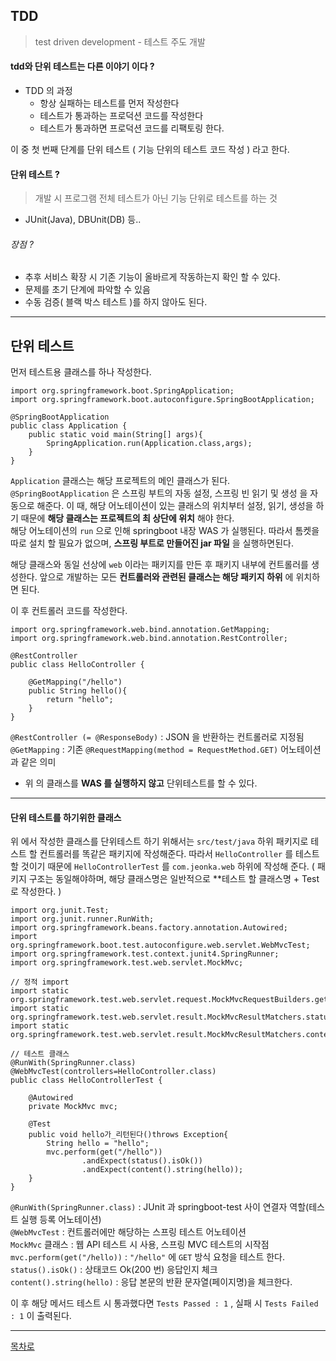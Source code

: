 ## TDD
> test driven development - 테스트 주도 개발

#### tdd와 단위 테스트는 다른 이야기 이다 ?
- TDD 의 과정
    - 항상 실패하는 테스트를 먼저 작성한다
    - 테스트가 통과하는 프로덕션 코드를 작성한다
    - 테스트가 통과하면 프로덕션 코드를 리팩토링 한다.

이 중 첫 번째 단계를 단위 테스트 ( 기능 단위의 테스트 코드 작성 ) 라고 한다.

#### 단위 테스트 ?
> 개발 시 프로그램 전체 테스트가 아닌 기능 단위로 테스트를 하는 것
- JUnit(Java), DBUnit(DB) 등..
###### 장점 ?
- 추후 서비스 확장 시 기존 기능이 올바르게 작동하는지 확인 할 수 있다.
- 문제를 초기 단계에 파악할 수 있음
- 수동 검증( 블랙 박스 테스트 )를 하지 않아도 된다.

---

## 단위 테스트
먼저 테스트용 클래스를 하나 작성한다.

```
import org.springframework.boot.SpringApplication;
import org.springframework.boot.autoconfigure.SpringBootApplication;

@SpringBootApplication 
public class Application {
    public static void main(String[] args){
        SpringApplication.run(Application.class,args);
    }
}

```
```Application``` 클래스는 해당 프로젝트의 메인 클래스가 된다.  
```@SpringBootApplication``` 은 스프링 부트의 자동 설정, 스프링 빈 읽기 및 생성 을 자동으로 해준다. 이 때, 해당 어노테이션이 있는 클래스의 위치부터 설정, 읽기, 생성을 하기 때문에 **해당 클래스는 프로젝트의 최 상단에 위치** 해야 한다.  
해당 어노테이션의 ```run``` 으로 인해 springboot 내장 WAS 가 실행된다. 따라서 톰켓을 따로 설치 할 필요가 없으며, **스프링 부트로 만들어진 jar 파일** 을 실행하면된다.  

해당 클래스와 동일 선상에 ```web``` 이라는 패키지를 만든 후 패키지 내부에 컨트롤러를 생성한다. 앞으로 개발하는 모든 **컨트롤러와 관련된 클래스는 해당 패키지 하위** 에 위치하면 된다.

이 후 컨트롤러 코드를 작성한다.

```
import org.springframework.web.bind.annotation.GetMapping;
import org.springframework.web.bind.annotation.RestController;

@RestController
public class HelloController {

    @GetMapping("/hello")
    public String hello(){
        return "hello";
    }
}
```
```@RestController (= @ResponseBody)``` : JSON 을 반환하는 컨트롤러로 지정됨  
```@GetMapping``` : 기존 ```@RequestMapping(method = RequestMethod.GET)``` 어노테이션과 같은 의미  

- 위 의 클래스를 **WAS 를 실행하지 않고** 단위테스트를 할 수 있다.

---

#### 단위 테스트를 하기위한 클래스

위 에서 작성한 클래스를 단위테스트 하기 위해서는 ```src/test/java``` 하위 패키지로 테스트 할 컨트롤러를 똑같은 패키지에 작성해준다. 따라서 ```HelloController``` 를 테스트 할 것이기 때문에 ```HelloControllerTest``` 를 ```com.jeonka.web``` 하위에 작성해 준다. ( 패키지 구조는 동일해야하며, 해당 클래스명은 일반적으로 **테스트 할 클래스명 + Test 로 작성한다. )

```
import org.junit.Test;
import org.junit.runner.RunWith;
import org.springframework.beans.factory.annotation.Autowired;
import org.springframework.boot.test.autoconfigure.web.servlet.WebMvcTest;
import org.springframework.test.context.junit4.SpringRunner;
import org.springframework.test.web.servlet.MockMvc;

// 정적 import
import static org.springframework.test.web.servlet.request.MockMvcRequestBuilders.get;
import static org.springframework.test.web.servlet.result.MockMvcResultMatchers.status;
import static org.springframework.test.web.servlet.result.MockMvcResultMatchers.content;

// 테스트 클래스
@RunWith(SpringRunner.class) 
@WebMvcTest(controllers=HelloController.class)
public class HelloControllerTest {

    @Autowired
    private MockMvc mvc;

    @Test
    public void hello가_리턴된다()throws Exception{
        String hello = "hello";
        mvc.perform(get("/hello"))
                .andExpect(status().isOk())
                .andExpect(content().string(hello));
    }
}
```

```@RunWith(SpringRunner.class)``` : JUnit 과 springboot-test 사이 연결자 역할(테스트 실행 등록 어노테이션)  
```@WebMvcTest``` : 컨트롤러에만 해당하는 스프링 테스트 어노테이션  
```MockMvc``` 클래스 : 웹 API 테스트 시 사용, 스프링 MVC 테스트의 시작점  
```mvc.perform(get("/hello))``` : ```"/hello"``` 에 ```GET``` 방식 요청을 테스트 한다.
```status().isOk()``` : 상태코드 Ok(200 번) 응답인지 체크  
```content().string(hello)``` : 응답 본문의 반환 문자열(페이지명)을 체크한다.  

이 후 해당 메서드 테스트 시 통과했다면 ```Tests Passed : 1``` , 실패 시 ```Tests Failed : 1``` 이 출력된다.

---

[목차로](https://github.com/jeonka1001/Study/blob/main/springboot/README.md)

